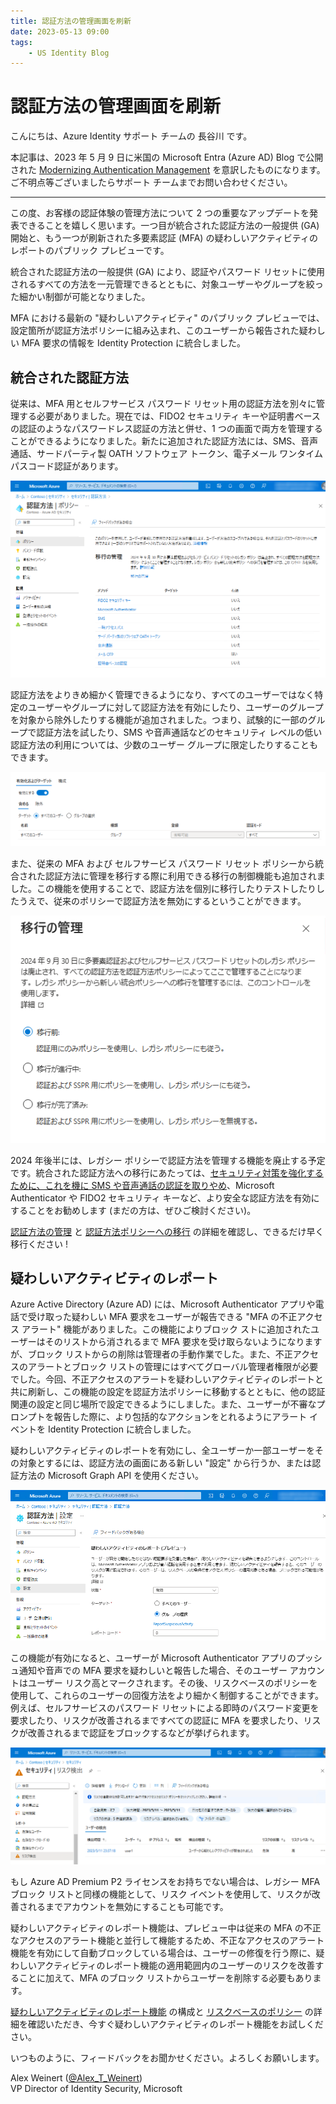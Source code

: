 ```yaml
---
title: 認証方法の管理画面を刷新
date: 2023-05-13 09:00
tags:
    - US Identity Blog
---
```


# 認証方法の管理画面を刷新

こんにちは、Azure Identity サポート チームの 長谷川 です。

本記事は、2023 年 5 月 9 日に米国の Microsoft Entra (Azure AD) Blog で公開された [Modernizing Authentication Management](https://techcommunity.microsoft.com/t5/microsoft-entra-azure-ad-blog/modernizing-authentication-management/ba-p/2365669) を意訳したものになります。ご不明点等ございましたらサポート チームまでお問い合わせください。

---

この度、お客様の認証体験の管理方法について 2 つの重要なアップデートを発表できることを嬉しく思います。一つ目が統合された認証方法の一般提供 (GA) 開始と、もう一つが刷新された多要素認証 (MFA) の疑わしいアクティビティのレポートのパブリック プレビューです。

統合された認証方法の一般提供 (GA) により、認証やパスワード リセットに使用されるすべての方法を一元管理できるとともに、対象ユーザーやグループを絞った細かい制御が可能となりました。

MFA における最新の "疑わしいアクティビティ" のパブリック プレビューでは、設定箇所が認証方法ポリシーに組み込まれ、このユーザーから報告された疑わしい MFA 要求の情報を Identity Protection に統合しました。

## 統合された認証方法

従来は、MFA 用とセルフサービス パスワード リセット用の認証方法を別々に管理する必要がありました。現在では、FIDO2 セキュリティ キーや証明書ベースの認証のようなパスワードレス認証の方法と併せ、1 つの画面で両方を管理することができるようになりました。新たに追加された認証方法には、SMS、音声通話、サードパーティ製 OATH ソフトウェア トークン、電子メール ワンタイム パスコード認証があります。

![](./modernizing-authentication-management/modernizing-authentication-management1.png)

認証方法をよりきめ細かく管理できるようになり、すべてのユーザーではなく特定のユーザーやグループに対して認証方法を有効にしたり、ユーザーのグループを対象から除外したりする機能が追加されました。つまり、試験的に一部のグループで認証方法を試したり、SMS や音声通話などのセキュリティ レベルの低い認証方法の利用については、少数のユーザー グループに限定したりすることもできます。

![](./modernizing-authentication-management/modernizing-authentication-management2.png)

また、従来の MFA および セルフサービス パスワード リセット ポリシーから統合された認証方法に管理を移行する際に利用できる移行の制御機能も追加されました。この機能を使用することで、認証方法を個別に移行したりテストしたりしたうえで、従来のポリシーで認証方法を無効にするということができます。

![](./modernizing-authentication-management/modernizing-authentication-management3.png)

2024 年後半には、レガシー ポリシーで認証方法を管理する機能を廃止する予定です。統合された認証方法への移行にあたっては、[セキュリティ対策を強化するために、これを機に SMS や音声通話の認証を取りやめ](https://techcommunity.microsoft.com/t5/microsoft-entra-azure-ad-blog/it-s-time-to-hang-up-on-phone-transports-for-authentication/ba-p/1751752)、Microsoft Authenticator や FIDO2 セキュリティ キーなど、より安全な認証方法を有効にすることをお勧めします (まだの方は、ぜひご検討ください)。

[認証方法の管理](https://learn.microsoft.com/ja-jp/azure/active-directory/authentication/concept-authentication-methods-manage) と [認証方法ポリシーへの移行](https://learn.microsoft.com/ja-jp/azure/active-directory/authentication/how-to-authentication-methods-manage) の詳細を確認し、できるだけ早く移行ください !

## 疑わしいアクティビティのレポート

Azure Active Directory (Azure AD) には、Microsoft Authenticator アプリや電話で受け取った疑わしい MFA 要求をユーザーが報告できる "MFA の不正アクセス アラート" 機能がありました。この機能によりブロック ストに追加されたユーザーはそのリストから消されるまで MFA 要求を受け取らないようになりますが、ブロック リストからの削除は管理者の手動作業でした。また、不正アクセスのアラートとブロック リストの管理にはすべてグローバル管理者権限が必要でした。今回、不正アクセスのアラートを疑わしいアクティビティのレポートと共に刷新し、この機能の設定を認証方法ポリシーに移動するとともに、他の認証関連の設定と同じ場所で設定できるようにしました。また、ユーザーが不審なプロンプトを報告した際に、より包括的なアクションをとれるようにアラート イベントを Identity Protection に統合しました。

疑わしいアクティビティのレポートを有効にし、全ユーザーか一部ユーザーをその対象とするには、認証方法の画面にある新しい "設定" から行うか、または認証方法の Microsoft Graph API を使用ください。

![](./modernizing-authentication-management/modernizing-authentication-management4.png)

この機能が有効になると、ユーザーが Microsoft Authenticator アプリのプッシュ通知や音声での MFA 要求を疑わしいと報告した場合、そのユーザー アカウントはユーザー リスク高とマークされます。その後、リスクベースのポリシーを使用して、これらのユーザーの回復方法をより細かく制御することができます。例えば、セルフサービスのパスワード リセットによる即時のパスワード変更を要求したり、リスクが改善されるまですべての認証に MFA を要求したり、リスクが改善されるまで認証をブロックするなどが挙げられます。

![](./modernizing-authentication-management/modernizing-authentication-management5.png)

もし Azure AD Premium P2 ライセンスをお持ちでない場合は、レガシー MFA ブロック リストと同様の機能として、リスク イベントを使用して、リスクが改善されるまでアカウントを無効にすることも可能です。

疑わしいアクティビティのレポート機能は、プレビュー中は従来の MFA の不正なアクセスのアラート機能と並行して機能するため、不正なアクセスのアラート機能を有効にして自動ブロックしている場合は、ユーザーの修復を行う際に、疑わしいアクティビティのレポート機能の適用範囲内のユーザーのリスクを改善することに加えて、MFA のブロック リストからユーザーを削除する必要もあります。

[疑わしいアクティビティのレポート機能](https://learn.microsoft.com/ja-jp/azure/active-directory/authentication/howto-mfa-mfasettings#report-suspicious-activity) の構成と [リスクベースのポリシー](https://learn.microsoft.com/ja-jp/azure/active-directory/identity-protection/concept-identity-protection-policies) の詳細を確認いただき、今すぐ疑わしいアクティビティのレポート機能をお試しください。

いつものように、フィードバックをお聞かせください。よろしくお願いします。

Alex Weinert ([@Alex_T_Weinert](https://twitter.com/Alex_T_Weinert))  
VP Director of Identity Security, Microsoft
